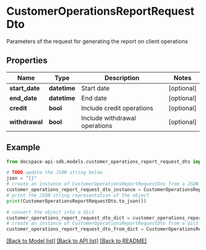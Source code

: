 # CustomerOperationsReportRequestDto
Parameters of the request for generating the report on client operations

## Properties

Name | Type | Description | Notes
------------ | ------------- | ------------- | -------------
**start_date** | **datetime** | Start date | [optional] 
**end_date** | **datetime** | End date | [optional] 
**credit** | **bool** | Include credit operations | [optional] 
**withdrawal** | **bool** | Include withdrawal operations | [optional] 

## Example

```python
from docspace-api-sdk.models.customer_operations_report_request_dto import CustomerOperationsReportRequestDto

# TODO update the JSON string below
json = "{}"
# create an instance of CustomerOperationsReportRequestDto from a JSON string
customer_operations_report_request_dto_instance = CustomerOperationsReportRequestDto.from_json(json)
# print the JSON string representation of the object
print(CustomerOperationsReportRequestDto.to_json())

# convert the object into a dict
customer_operations_report_request_dto_dict = customer_operations_report_request_dto_instance.to_dict()
# create an instance of CustomerOperationsReportRequestDto from a dict
customer_operations_report_request_dto_from_dict = CustomerOperationsReportRequestDto.from_dict(customer_operations_report_request_dto_dict)
```
[[Back to Model list]](../README.md#documentation-for-models) [[Back to API list]](../README.md#documentation-for-api-endpoints) [[Back to README]](../README.md)


